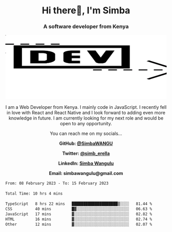 
<h1 align="center"> Hi there👋, I'm Simba</h1>
<h3 align="center">A software developer from Kenya</h3>

<img src="/arrow-svgrepo-com.svg" margin="auto" width="100%" height="200px">


<p align="center">I am a Web Developer from Kenya. I mainly code in JavaScript. I recently fell in love with React and React Native and I look forward to adding even more knowledge in future. I am currently looking for my next role and would be open to any opportunity.</p>

<p align="center">You can reach me on my socials... </p>

<div align="center">

__<p>  GitHub: [@SimbaWANGU](https://github.com/SimbaWANGU)__  </p>
__<p> Twitter: [@simb_erella](https://twitter.com/simb_erella)__ </p>
__<p> LinkedIn: [Simba Wangulu](https://www.linkedin.com/in/simba-wangulu/)__ </p>
__<p> Email: simbawangulu@gmail.com__ </p>

</div>

<!--START_SECTION:waka-->

```text
From: 08 February 2023 - To: 15 February 2023

Total Time: 10 hrs 4 mins

TypeScript   8 hrs 22 mins   ████████████████████▒░░░░   81.44 %
CSS          40 mins         █▓░░░░░░░░░░░░░░░░░░░░░░░   06.63 %
JavaScript   17 mins         ▓░░░░░░░░░░░░░░░░░░░░░░░░   02.82 %
HTML         16 mins         ▓░░░░░░░░░░░░░░░░░░░░░░░░   02.74 %
Other        12 mins         ▓░░░░░░░░░░░░░░░░░░░░░░░░   02.07 %
```

<!--END_SECTION:waka-->

